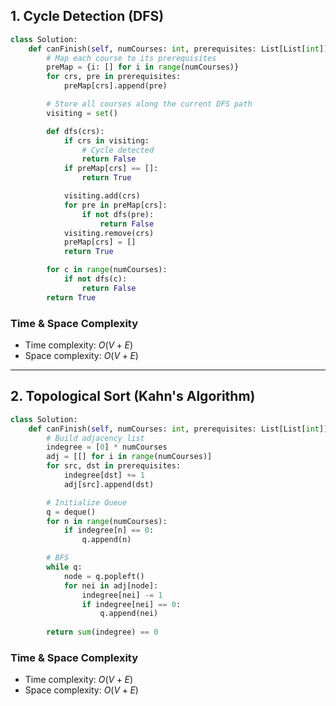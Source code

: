 ## 1. Cycle Detection (DFS)

```python
class Solution:
    def canFinish(self, numCourses: int, prerequisites: List[List[int]]) -> bool:
        # Map each course to its prerequisites
        preMap = {i: [] for i in range(numCourses)}
        for crs, pre in prerequisites:
            preMap[crs].append(pre)

        # Store all courses along the current DFS path
        visiting = set()

        def dfs(crs):
            if crs in visiting:
                # Cycle detected
                return False
            if preMap[crs] == []:
                return True

            visiting.add(crs)
            for pre in preMap[crs]:
                if not dfs(pre):
                    return False
            visiting.remove(crs)
            preMap[crs] = []
            return True

        for c in range(numCourses):
            if not dfs(c):
                return False
        return True
```

### Time & Space Complexity

* Time complexity: $O(V + E)$
* Space complexity: $O(V + E)$

---

## 2. Topological Sort (Kahn's Algorithm)

```python
class Solution:
    def canFinish(self, numCourses: int, prerequisites: List[List[int]]) -> bool:
        # Build adjacency list
        indegree = [0] * numCourses
        adj = [[] for i in range(numCourses)]
        for src, dst in prerequisites:
            indegree[dst] += 1
            adj[src].append(dst)

        # Initialize Queue
        q = deque()
        for n in range(numCourses):
            if indegree[n] == 0:
                q.append(n)

        # BFS
        while q:
            node = q.popleft()
            for nei in adj[node]:
                indegree[nei] -= 1
                if indegree[nei] == 0:
                    q.append(nei)
                
        return sum(indegree) == 0
```

### Time & Space Complexity

* Time complexity: $O(V + E)$
* Space complexity: $O(V + E)$

